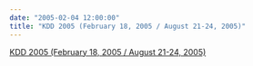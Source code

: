 ```yaml
---
date: "2005-02-04 12:00:00"
title: "KDD 2005 (February 18, 2005 / August 21-24, 2005)"
---
```


[KDD 2005 (February 18, 2005 / August 21-24, 2005)](/lemire/blog/2005/02-04-kdd-2005-february-18-2005-august-21-24-2005)

